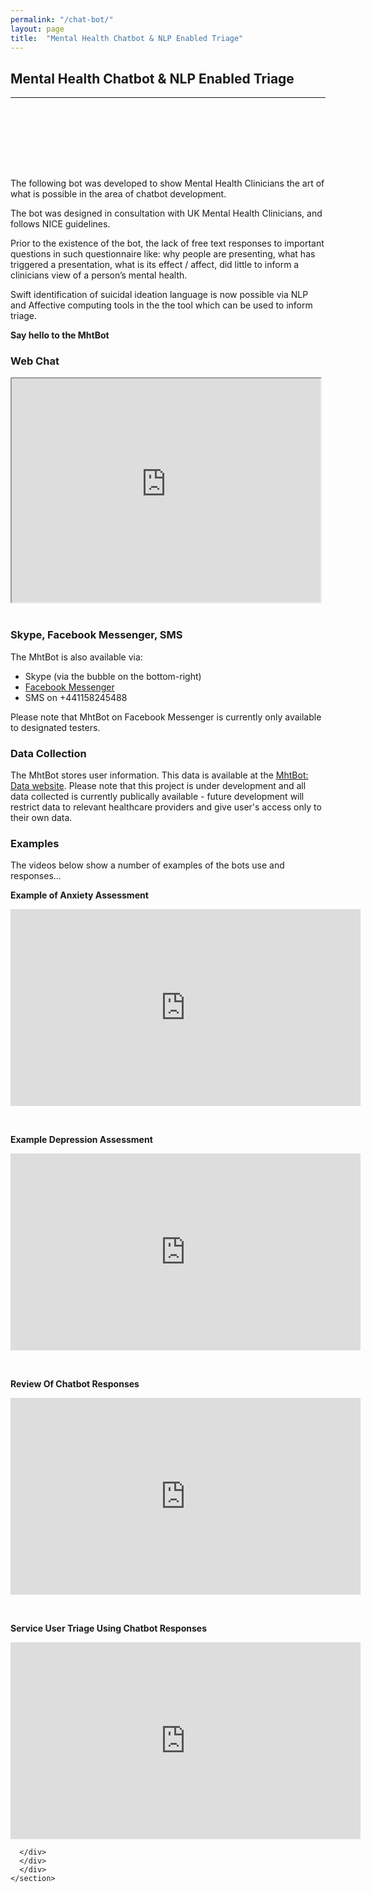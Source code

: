 ```yaml
---
permalink: "/chat-bot/"
layout: page
title:  "Mental Health Chatbot & NLP Enabled Triage"
---
```


<section class="bg-primary text-white" id="about" style="padding-bottom:50px">
      <div class="container text-center">
        <h2 class="mb-4">Mental Health Chatbot & NLP Enabled Triage</h2>
       </div>
       <hr class="light my-4">
</section>

<section id="chat-bot" style="padding-top:50px">
      <div class="container">
        <div class="row">
          <div class="col-lg-12">
<p>The following bot was developed to show Mental Health Clinicians the art of what is possible in the area of chatbot development.</p>

<p>The bot was designed in consultation with UK Mental Health Clinicians, and follows NICE guidelines.</p>

<p>Prior to the existence of the bot, the lack of free text responses to important questions in such questionnaire like: why people are presenting, what has triggered a presentation, what is its effect / affect, did little to inform a clinicians view of a person’s mental health.</p>

<p><span>Swift identification of suicidal ideation language is now possible via NLP and Affective computing tools in the the tool which can be used to inform triage.</span></p>

<p><b>Say hello to the MhtBot</b></p>

<h3>Web Chat</h3>

<div class="chatWindow"><iframe src="https://webchat.botframework.com/embed/MHTBotMSFT?s=fRDbZKsplNU.cwA.BNs.hpAfTYNJfsgyXYOY7oleo05OHJ0obpkfGb_DWnHDjP8" width="98%" height="358"></iframe><!--<iframe src='https://webchat.botframework.com/embed/MHTestBot?s=jDzUIBd3Vwo.cwA.gdo.VrE814IcCY-MfLwqWSmTZ8ehXBog6ScWWmgtLoOA_iI' width="98%" height=358></iframe>--></div><br>


<h3>Skype, Facebook Messenger, SMS</h3>

<p>The MhtBot is also available via:</p>

<ul>
	<li>Skype (via the bubble on the bottom-right)</li>
	<li><a href="https://www.facebook.com/MhtBot-878645355626146" target="_blank">Facebook Messenger</a></li>
	<li>SMS on +441158245488</li>
</ul>
<p>Please note that MhtBot on Facebook Messenger is currently only available to designated testers.</p>

<h3>Data Collection</h3>

<p>The MhtBot stores user information. This data is available at the <a href="http://mhtbotdbaccess.azurewebsites.net/public/index.php">MhtBot: Data website</a>. Please note that this project is under development and all data collected is currently publically available - future development will restrict data to relevant healthcare providers and give user's access only to their own data.</p>

<h3>Examples</h3>
The videos below show a number of examples of the bots use and responses...
<p><b><span>Example of Anxiety Assessment</span></b></p>
<iframe width="560" height="315" src="https://www.youtube.com/embed/DS-Aw2nexDg?rel=0&amp;controls=0&amp;showinfo=0" frameborder="0" allow="autoplay; encrypted-media" allowfullscreen=""></iframe>
<p><b><span><br>
</span></b></p>

<p><b><span>Example Depression Assessment</span></b></p>
<iframe width="560" height="315" src="https://www.youtube.com/embed/Pp9zKBvlUgM?rel=0&amp;controls=0&amp;showinfo=0" frameborder="0" allow="autoplay; encrypted-media" allowfullscreen=""></iframe>
<p><b><span><br>
</span></b></p>

<p><b><span>Review Of Chatbot Responses</span></b></p>
<iframe width="560" height="315" src="https://www.youtube.com/embed/j8HAp97CUCU?rel=0&amp;controls=0&amp;showinfo=0" frameborder="0" allow="autoplay; encrypted-media" allowfullscreen=""></iframe>
<p><b><span><br>
</span></b></p>

<p><b><span>Service User Triage Using Chatbot Responses</span></b></p>
<iframe width="560" height="315" src="https://www.youtube.com/embed/P3dLaAWtyKk?rel=0&amp;controls=0&amp;showinfo=0" frameborder="0" allow="autoplay; encrypted-media" allowfullscreen=""></iframe>

        
      </div>
	  </div>
	  </div>
    </section>
